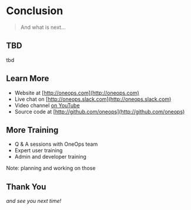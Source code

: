# Conclusion

> And what is next...


## TBD

tbd


## Learn More

- Website at [http://oneops.com](http://oneops.com)
- Live chat on [http://oneops.slack.com](http://oneops.slack.com)
- Video channel [on YouTube](https://www.youtube.com/channel/UCajgVCGqZ2M9RhULR8Q5Iww)
- Source code at [http://github.com/oneops](http://github.com/oneops)


## More Training

- Q & A sessions with OneOps team
- Expert user training
- Admin and developer training

Note: 
planning and working on those


## Thank You

<em class="yellow">and see you next time!</em>
